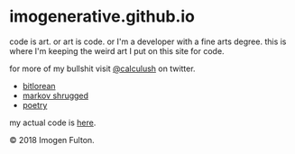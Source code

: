 # imogenerative.github.io

code is art. or art is code. or I'm a developer with a fine arts degree. this is where I'm keeping the weird art I put on this site for code.

for more of my bullshit visit [@calculush](https://twitter.com/calculush) on twitter.

* [bitlorean](https://bitlorean.herokuapp.com)
* [markov shrugged](markov-shrugged)
* [poetry](poetry)

my actual code is [here](https://github.com/imogenerative).

© 2018 Imogen Fulton.

